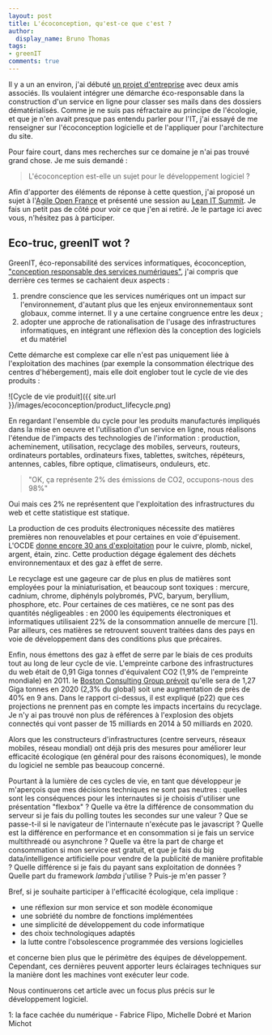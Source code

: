 ```yaml
---
layout: post
title: L'écoconception, qu'est-ce que c'est ?
author:
  display_name: Bruno Thomas
tags:
- greenIT
comments: true
---
```


Il y a un an environ, j'ai débuté [un projet d'entreprise](https://classe.io) avec deux amis associés. Ils voulaient intégrer une démarche éco-responsable dans la construction d'un service en ligne pour classer ses mails dans des dossiers dématérialisés. Comme je ne suis pas réfractaire au principe de l'écologie, et que je n'en avait presque pas entendu parler pour l'IT, j'ai essayé de me renseigner sur l'écoconception logicielle et de l'appliquer pour l'architecture du site.

Pour faire court, dans mes recherches sur ce domaine je n'ai pas trouvé grand chose. Je me suis demandé :

> L'écoconception est-elle un sujet pour le développement logiciel ?

Afin d'apporter des éléments de réponse à cette question, j'ai proposé un sujet à l'[Agile Open France](http://agileopenfrance.com/) et présenté une session au [Lean IT Summit](http://www.lean-it-summit.com/7178-bruno-thomas). Je fais un petit pas de côté pour voir ce que j'en ai retiré. Je le partage ici avec vous, n'hésitez pas à participer.

## Eco-truc, greenIT wot ?

GreenIT, éco-reponsabilité des services informatiques, écoconception, ["conception responsable des services numériques"](https://collectif.greenit.fr/), j'ai compris que derrière ces termes se cachaient deux aspects :

1. prendre conscience que les services numériques ont un impact sur l'environnement, d'autant plus que les enjeux environnementaux sont globaux, comme internet. Il y a une certaine congruence entre les deux ;
2. adopter une approche de rationalisation de l'usage des infrastructures informatiques, en intégrant une réflexion dès la conception des logiciels et du matériel

Cette démarche est complexe car elle n'est pas uniquement liée à l'exploitation des machines (par exemple la consommation électrique des centres d'hébergement), mais elle doit englober tout le cycle de vie des produits :

![Cycle de vie produit]({{ site.url }}/images/ecoconception/product_lifecycle.png)

En regardant l'ensemble du cycle pour les produits manufacturés impliqués dans la mise en oeuvre et l'utilisation d'un service en ligne, nous réalisons l'étendue de l'impacts des technologies de l'information : production, acheminement, utilisation, recyclage des mobiles, serveurs, routeurs, ordinateurs portables, ordinateurs fixes, tablettes, switches, répéteurs, antennes, cables, fibre optique, climatiseurs, onduleurs, etc.

> "OK, ça représente 2% des émissions de CO2, occupons-nous des 98%"

Oui mais ces 2% ne représentent que l'exploitation des infrastructures du web et cette statistique est statique.
 
La production de ces produits électroniques nécessite des matières premières non renouvelables et pour certaines en voie d'épuisement. L'OCDE [donne encore 30 ans d'exploitation](http://www.statistiques.developpement-durable.gouv.fr/fileadmin/documents/Produits_editoriaux/Publications/Etudes_et_documents/2009/etudes_documentsN6_02.pdf) pour le cuivre, plomb, nickel, argent, étain, zinc. Cette production dégage également des déchets environnementaux et des gaz à effet de serre. 

Le recyclage est une gageure car de plus en plus de matières sont employées pour la miniaturisation, et beaucoup sont toxiques : mercure, cadnium, chrome, diphényls polybromés, PVC, baryum, beryllium, phosphore, etc. Pour certaines de ces matières, ce ne sont pas des quantités négligeables : en 2000 les équipements électroniques et informatiques utilisaient 22% de la consommation annuelle de mercure [1]. Par ailleurs, ces matières se retrouvent souvent traitées dans des pays en voie de développement dans des conditions plus que précaires.

Enfin, nous émettons des gaz à effet de serre par le biais de ces produits tout au long de leur cycle de vie. L'empreinte carbone des infrastructures du web était de 0,91 Giga tonnes d'équivalent CO2 (1,9% de l'empreinte mondiale) en 2011. le [Boston Consulting Group prévoit](http://gesi.org/assets/js/lib/tinymce/jscripts/tiny_mce/plugins/ajaxfilemanager/uploaded/SMARTer%202020%20-%20The%20Role%20of%20ICT%20in%20Driving%20a%20Sustainable%20Future%20-%20December%202012.pdf) qu'elle sera de 1,27 Giga tonnes en 2020 (2,3% du global) soit une augmentation de près de 40% en 9 ans. Dans le rapport ci-dessus, il est expliqué (p22) que ces projections ne prennent pas en compte les impacts incertains du recyclage. Je n'y ai pas trouvé non plus de références à l'explosion des objets connectés qui vont passer de 15 milliards en 2014 à 50 milliards en 2020.

Alors que les constructeurs d'infrastructures (centre serveurs, réseaux mobiles, réseau mondial) ont déjà pris des mesures pour améliorer leur efficacité écologique (en général pour des raisons économiques), le monde du logiciel ne semble pas beaucoup concerné.

Pourtant à la lumière de ces cycles de vie, en tant que développeur je m'aperçois que mes décisions techniques ne sont pas neutres : quelles sont les conséquences pour les internautes si je choisis d'utiliser une présentation "flexbox" ? Quelle va être la différence de consommation du serveur si je fais du polling toutes les secondes sur une valeur ? Que se passe-t-il si le navigateur de l'internaute n'exécute pas le javascript ? Quelle est la différence en performance et en consommation si je fais un service multithreadé ou asynchrone ? Quelle va être la part de charge et consommation si mon service est gratuit, et que je fais du big data/intelligence artificielle pour vendre de la publicité de manière profitable ? Quelle différence si je fais du payant sans exploitation de données ? Quelle part du framework *lambda* j'utilise ? Puis-je m'en passer ?

Bref, si je souhaite participer à l'efficacité écologique, cela implique :

* une réflexion sur mon service et son modèle économique
* une sobriété du nombre de fonctions implémentées
* une simplicité de développement du code informatique
* des choix technologiques adaptés
* la lutte contre l'obsolescence programmée des versions logicielles

et concerne bien plus que le périmètre des équipes de développement. Cependant, ces dernières peuvent apporter leurs éclairages techniques sur la manière dont les machines vont exécuter leur code.

Nous continuerons cet article avec un focus plus précis sur le développement logiciel.

1: la face cachée du numérique - Fabrice Flipo, Michelle Dobré et Marion Michot